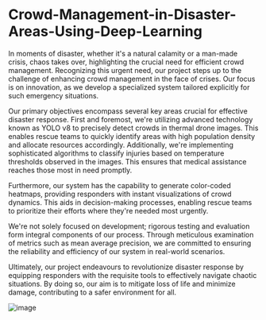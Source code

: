 # Crowd-Management-in-Disaster-Areas-Using-Deep-Learning

  In moments of disaster, whether it's a natural calamity or a man-made crisis, chaos takes over, highlighting the crucial need for efficient crowd management. Recognizing this urgent need, our project steps up to the challenge of enhancing crowd management in the face of crises. Our focus is on innovation, as we develop a specialized system tailored explicitly for such emergency situations.
  
  Our primary objectives encompass several key areas crucial for effective disaster response. First and foremost, we're utilizing advanced technology known as YOLO v8 to precisely detect crowds in thermal drone images. This enables rescue teams to quickly identify areas with high population density and allocate resources accordingly. Additionally, we're implementing sophisticated algorithms to classify injuries based on temperature thresholds observed in the images. This ensures that medical assistance reaches those most in need promptly.
  
  Furthermore, our system has the capability to generate color-coded heatmaps, providing responders with instant visualizations of crowd dynamics. This aids in decision-making processes, enabling rescue teams to prioritize their efforts where they're needed most urgently.
  
  We're not solely focused on development; rigorous testing and evaluation form integral components of our process. Through meticulous examination of metrics such as mean average precision, we are committed to ensuring the reliability and efficiency of our system in real-world scenarios.
  
  Ultimately, our project endeavours to revolutionize disaster response by equipping responders with the requisite tools to effectively navigate chaotic situations. By doing so, our aim is to mitigate loss of life and minimize damage, contributing to a safer environment for all.

  ![image](https://github.com/Bhavika-Paladugu/Crowd-Management-in-Disaster-Areas-Using-Deep-Learning/assets/120287034/c17ce51d-b419-46ed-bf59-c2c01d7dc261)

